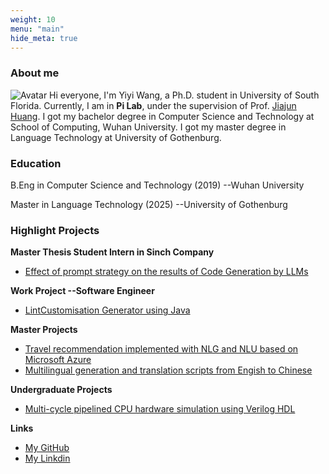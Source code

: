 ```yaml
---
weight: 10
menu: "main"
hide_meta: true
---
```


### About me
![Avatar](https://braveoneone.github.io/me.jpeg)  Hi everyone, I'm Yiyi Wang, a Ph.D. student in University of South Florida. Currently, I am in **Pi Lab**, under the supervision of Prof. [Jiajun Huang](https://jiajunhuang1999.github.io). I got my bachelor degree in Computer Science and Technology at School of Computing, Wuhan University. I got my master degree in Language Technology at University of Gothenburg.

### Education
B.Eng in Computer Science and Technology (2019) --Wuhan University  

Master in Language Technology (2025) --University of Gothenburg
### Highlight Projects
**Master Thesis Student Intern in Sinch Company**
* [Effect of prompt strategy on the results of Code Generation by LLMs](https://sinch.com)  

**Work Project --Software Engineer**
* [LintCustomisation Generator using Java](https://github.com/Braveoneone/LintCustomisation/tree/main)  

**Master Projects**
* [Travel recommendation implemented with NLG and NLU based on Microsoft Azure](https://github.com/Braveoneone/final-project-dialogue-system2/blob/main/README.md)
* [Multilingual generation and translation scripts from Engish to Chinese](https://github.com/Braveoneone/computational_syntax)  

**Undergraduate Projects**
* [Multi-cycle pipelined CPU hardware simulation using Verilog HDL](https://braveoneone.github.io/cpuVHDL.pdf)

**Links**
* [My GitHub](https://github.com/Braveoneone) 
* [My Linkdin](https://www.linkedin.com/in/yiyi-wang-0551b7179/)